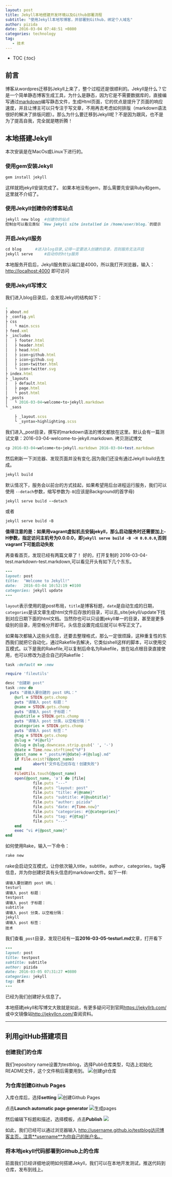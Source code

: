 ```yaml
---
layout: post
title: Jekyll本地搭建开发环境以及Github部署流程
subtitle: "使用Jekyll本地写博客，并部署到Github，绑定个人域名"
author: pizida
date: 2016-03-04 07:48:51 +0800
categories: technology
tag: 
   - 技术
---
```


* TOC
{:toc}


## 前言
  博客从wordpres迁移到Jekyll上来了，整个过程还是很顺利的。Jekyll是什么？它是一个简单静态博客生成工具，为什么是静态，因为它是不需要数据库的，直接编写通过<a href="http://wowubuntu.com/markdown/">markdown</a>编写静态文件，生成Html页面，它的优点是提升了页面的响应速度，并且让博主可以只专注于写文章，不用再去考虑如何排版（markdown语法很好的解决了排版问题）。那么为什么要迁移到Jekyll呢？不是因为跟风，也不是为了提高自我，完全就是瞎折腾！

## 本地搭建Jekyll
本次安装是在MacOs或Linux下进行的。

### 使用gem安装Jekyll
```ruby
gem install jekyll
```
这样就把jekyll安装完成了。
如果本地没有gem，那么需要先安装Ruby和gem，这里就不介绍了。

### 使用Jekyll创建你的博客站点
```ruby
jekyll new blog  #创建你的站点
控制台可以看见类似 `New jekyll site installed in /home/user/blog.`的提示
```

### 开启Jekyll服务
```ruby
cd blog    	 #进入blog目录,记得一定要进入创建的目录，否则服务无法开启
jekyll serve 	 #启动你的http服务 
```

本地服务开启后，Jekyll服务默认端口是4000，所以我打开浏览器，输入：<a href="http://localhost:4000">http://localhost:4000</a> 即可访问

### 使用Jekyll写博文
我们进入blog目录后，会发现Jekyl的结构如下：

```ruby
.
├ about.md
├ _config.yml
├ css
│   └ main.scss
├ feed.xml
├ _includes
│   ├ footer.html
│   ├ header.html
│   ├ head.html
│   ├ icon-github.html
│   ├ icon-github.svg
│   ├ icon-twitter.html
│   └ icon-twitter.svg
├ index.html
├ _layouts
│   ├ default.html
│   ├ page.html
│   └ post.html
├ _posts
│   └ 2016-03-04-welcome-to-jekyll.markdown
└ _sass
    
    ├ _layout.scss
    └ _syntax-highlighting.scss

```       
我们进入_post目录，撰写的markdown语法的博文都放在这里。默认会有一篇测试文章：2016-03-04-welcome-to-jekyll.markdown.
拷贝测试博文

```ruby
cp 2016-03-04-welcome-to-jekyll.markdown 2016-03-04-test.markdown
```

然后刷新一下浏览器、发现页面并没有变化.因为我们还没有通过Jekyll build去生成。
```ruby
jekyll build
```
默认情况下，服务会以前台的方式挂起，如果希望用后台进程运行服务，我们可以使用 `--detach`参数，缩写参数为`-B`(应该是Background的首字母)

```ruby
jekyll serve build --detach
```
或者

```ruby
jekyll serve build -B
```
**值得注意的是：如果用vagrant虚拟机去安装jekyll，那么启动服务时还需要加上-H参数，指定访问主机号为0.0.0.0，即`jekyll serve build -B -H 0.0.0.0`,否则vagrant下可能启动失败**

再查看首页，发现已经有两篇文章了！
好的，打开复制的 2016-03-04-test.markdown-test.markdown,可以看见开头有如下几个东东。

```ruby
---
layout: post
title:  "Welcome to Jekyll!"
date:   2016-03-04 10:52:19 +0100
categories: jekyll update
---
```

`layout`表示使用的是post布局，`title`是博客标题，`date`是自动生成的日期，`categories`是该文章生成html文件后存放的目录，可以去_site/jekyll/update下找到对应日期下面的html文档。当然你也可以只设置jekyll单一的目录，甚至是更多级别的目录，用空格分开即可。头信息设置完成后就可以书写正文了。

如果每次都输入这些头信息，还要去整理格式，那么一定很烦躁，这种重复性的东西我们就把它自动化，通过Rakefile去解决，它类似shell这样的脚本，可以使用交互模式。以下是我的Rakefile,可以复制后命名为Rakefile，放在站点根目录直接使用，也可以修改为适合自己的Rakefile：

```ruby
task :default => :new

require 'fileutils'

desc "创建新 post"
task :new do
  puts "请输入要创建的 post URL："
	@url = STDIN.gets.chomp
	puts "请输入 post 标题："
	@name = STDIN.gets.chomp
	puts "请输入 post 子标题："
	@subtitle = STDIN.gets.chomp
	puts "请输入 post 分类，以空格分隔："
	@categories = STDIN.gets.chomp
	puts "请输入 post 标签："
	@tag = STDIN.gets.chomp
	@slug = "#{@url}"
	@slug = @slug.downcase.strip.gsub(' ', '-')
	@date = Time.now.strftime("%F")
	@post_name = "_posts/#{@date}-#{@slug}.md"
	if File.exist?(@post_name)
			abort("文件名已经存在！创建失败")
	end
	FileUtils.touch(@post_name)
	open(@post_name, 'a') do |file|
			file.puts "---"
			file.puts "layout: post"
			file.puts "title: #{@name}"
			file.puts "subtitle: #{@subtitle}"
			file.puts "author: pizida"
			file.puts "date: #{Time.now}"
			file.puts "categories: #{@categories}"
			file.puts "tag: #{@tag}"
			file.puts "---"
	end
	exec "vi #{@post_name}"
end
```
如何使用Rake，输入一下命令：

```ruby
rake new
```
rake会启动交互模式，让你依次输入title，subtitle，author，categories，tag等信息，并为你创建好具有头信息的markdown文件。如下一样:

```shell
请输入要创建的 post URL：
testurl
请输入 post 标题：
testpost
请输入 post 子标题：
subtitle    
请输入 post 分类，以空格分隔：
jekyll
请输入 post 标签：
技术
```
我们查看`_post`目录，发现已经有一篇**2016-03-05-testurl.md**文章，打开看下

```ruby
---
layout: post
title: testpost
subtitle: subtitle
author: pizida
date: 2016-03-05 07:31:27 +0800
categories: jekyll
tag: 技术
---
```
已经为我们创建好头信息了。

本地搭建jekyll和写博文大致就是如此，有更多疑问可到官网<a href="https://jekyllrb.com/">https://jekyllrb.com/</a>或中文镜像站<a href="http://jekyllcn.com/">http://jekyllcn.com/</a>查阅资料。
***

## 利用gitHub搭建项目

### 创建我们的仓库
我们repository name设置为testblog，选择Publi仓库类型，勾选上初始化README文件，这个文件稍后需要用到。
<img src="http://7xqfiw.com1.z0.glb.clouddn.com/blog_3924717F-AF28-47BA-83C5-F4722090B464.png" alt="创建git仓库"/>

### 为仓库创建Github Pages
入库仓库后，选择**setting**
<img src="http://7xqfiw.com1.z0.glb.clouddn.com/blog_DF969E91-9438-4F57-BA3F-C09EC5F0E3D6.png" alt="创建Github Pages"/>

点击**Launch automatic page generator**
<img src="http://7xqfiw.com1.z0.glb.clouddn.com/blog_3F514A8A-3464-47B5-89AE-61FF6BC665B8.png" alt="生成pages"/>

然后编辑下标题和描述，选择模板，点击**Publish**
<img src="http://7xqfiw.com1.z0.glb.clouddn.com/blog_1.png"/>

如此，我们已经可以通过浏览器输入 http://username.github.io/testblog访问博客主页，注意**username**为你自己的账户名。

### 将本地jekyll代码部署到Github上的仓库
前面我们已经详细地说明如何搭建Jekyll，我们可以在本地开发测试，推送代码到仓库，发布到线上。




